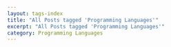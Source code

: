 ```yaml
---
layout: tags-index
title: "All Posts tagged 'Programming Languages'"
excerpt: "All Posts tagged 'Programming Languages'"
category: Programming Languages
---
```

